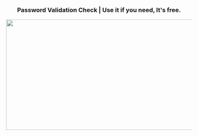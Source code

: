 <h3 align="center">Password Validation Check | Use it if you need, It's free. </h3>

<p align="center">
  <img width="550" height="300" src="https://media3.giphy.com/media/UWwD3EFIgCgY2AlfDR/giphy.gif?cid=790b76116e184408d75072a8b097512b8d2f069a9ebc35ac&rid=giphy.gif&ct=g">
</p>
